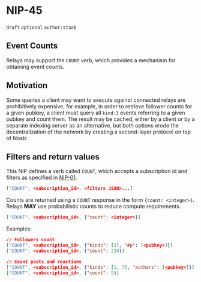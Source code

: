 # NIP-45

`draft` `optional` `author:staab`

## Event Counts

Relays may support the `COUNT` verb, which provides a mechanism for obtaining event counts.

## Motivation

Some queries a client may want to execute against connected relays are prohibitively expensive, for example, in order to retrieve follower counts for a given pubkey, a client must query all `kind:3` events referring to a given pubkey and count them.
The result may be cached, either by a client or by a separate indexing server as an alternative, but both options erode the decentralization of the network by creating a second-layer protocol on top of Nostr.

## Filters and return values

This NIP defines a verb called `COUNT`, which accepts a subscription id and filters as specified in [NIP-01](01.md).

```json
["COUNT", <subscription_id>, <filters JSON>...]
```

Counts are returned using a `COUNT` response in the form `{count: <integer>}`.
Relays **MAY** use probabilistic counts to reduce compute requirements.

```json
["COUNT", <subscription_id>, {"count": <integer>}]
```

Examples:

```json
// Followers count
["COUNT", <subscription_id>, {"kinds": [3], "#p": [<pubkey>]}]
["COUNT", <subscription_id>, {"count": 238}]

// Count posts and reactions
["COUNT", <subscription_id>, {"kinds": [1, 7], "authors": [<pubkey>]}]
["COUNT", <subscription_id>, {"count": 5}]
```
